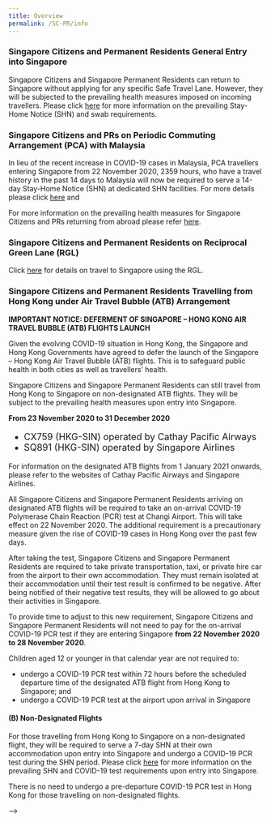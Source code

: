 ```yaml
---
title: Overview
permalink: /SC-PR/info
---
```


### Singapore Citizens and Permanent Residents General Entry into Singapore
Singapore Citizens and Singapore Permanent Residents can return to Singapore without applying for any specific Safe Travel Lane. However, they will be subjected to the prevailing health measures imposed on incoming travellers. Please click [here](/health) for more information on the prevailing Stay-Home Notice (SHN) and swab requirements.

### Singapore Citizens and PRs on Periodic Commuting Arrangement (PCA) with Malaysia

<!--Returning Singapore Citizens (SC) and Singapore Permanent Residents (SPR) who are holders of the Malaysia-issued MyTravelPass can apply for a waiver of Stay-Home Notice (SHN) using SingPass, if he/she:-->

<!--1.	Is a holder of a Malaysia-issued Long-term Social Visit Passes for business or work purposes (Employment Pass or Professional Visit Pass); and
2.	Has spent at least 90 days working in Malaysia.-->

In lieu of the recent increase in COVID-19 cases in Malaysia, PCA travellers entering Singapore from 22 November 2020, 2359 hours, who have a travel history in the past 14 days to Malaysia will now be required to serve a 14-day Stay-Home Notice (SHN) at dedicated SHN facilities. For more details please click [here](/pca/scpr-requirement-and-process) and 

For more information on the prevailing health measures for Singapore Citizens and PRs returning from abroad please refer [here](/health/shn).

<!--For more details and to apply for the SHN waiver under the PCA, click [here](/pca/scpr-requirement-and-process).-->

### Singapore Citizens and Permanent Residents  on Reciprocal Green Lane (RGL)

Click [here](/rgl/returning) for details on travel to Singapore using the RGL.

### Singapore Citizens and Permanent Residents Travelling from Hong Kong under Air Travel Bubble (ATB) Arrangement

<b>IMPORTANT NOTICE: DEFERMENT OF SINGAPORE – HONG KONG AIR TRAVEL BUBBLE (ATB) FLIGHTS LAUNCH</b>

Given the evolving COVID-19 situation in Hong Kong, the Singapore and Hong Kong Governments have agreed to defer the launch of the Singapore – Hong Kong Air Travel Bubble (ATB) flights. This is to safeguard public health in both cities as well as travellers’ health.

Singapore Citizens and Singapore Permanent Residents can still travel from Hong Kong to Singapore on non-designated ATB flights. They will be subject to the prevailing health measures upon entry into Singapore.

<!--
Singapore Citizens and Singapore Permanent Residents travelling from Hong Kong to Singapore may take either:
<ol style="font-size:20px; list-style-type:upper-alpha;"> 
  <li style="font-size:18px; list-style-type:upper-alpha;">a flight designated by the Singapore Government and Hong Kong Government under the ATB; or </li>
   <li style="font-size:18px; list-style-type:upper-alpha;"> a non-designated flight.</li>
</ol>
They must meet the requirements for the type of flight that they are taking.

#### (A) Designated ATB Flights


For those travelling from Hong Kong to Singapore on a flight designated by the Singapore Government and Hong Kong Government under the ATB, they will be allowed to go about their activities upon entry into Singapore, without a need to serve a Stay-Home Notice (SHN).

To be eligible to take a designated ATB flight, they are required to:
<ol style="font-size:18px; list-style-type:disc;"> 
  <li style="font-size:18px; list-style-type:disc;">remain in Hong Kong and/or Singapore in the last 14 consecutive days before departure from Hong Kong; and</li>
   <li style="font-size:18px; list-style-type:disc;">undergo a COVID-19 polymerase chain reaction (PCR) test within 72 hours before the scheduled departure time of the designated ATB flight from Hong Kong to Singapore at one of the <a href="https://www.coronavirus.gov.hk/pdf/List_of_recognised_laboratories_RTPCR.pdf">testing institutions</a> recognised by the Hong Kong Government, and obtain a test result certificate in English stating the following:
     <ol style="font-size:18px; list-style-type:lower-roman;"> 
       <li style="font-size:18px; list-style-type:lower-roman;">Traveller’s name, date of birth, and passport number (as indicated in his/her passport);</li>
       <li style="font-size:18px; list-style-type:lower-roman;">A negative COVID-19 PCR test result;</li>
       <li style="font-size:18px; list-style-type:lower-roman;">Date and time when the COVID-19 PCR test was taken; and</li>
       <li style="font-size:18px; list-style-type:lower-roman;">Name of the testing institution where the test was taken.</li>
     </ol>
  </li>
</ol>
Singapore Citizens and Singapore Permanent Residents are responsible for making their own appointments with the testing institutions in Hong Kong to take their pre-departure COVID-19 PCR test. They must also bear the cost of their test. Please check with the listed testing institutions for the cost of the test.

The designated ATB flights from Hong Kong to Singapore are:

**On 22 November 2020 (inaugural flight)**
  <ol style="font-size:18px; list-style-type:disc;"> 
  <li style="font-size:18px; list-style-type:disc;">CX759 (HKG-SIN) operated by Cathay Pacific Airways</li>
   <!-- <li style="font-size:18px; list-style-type:disc;">SQ891 (HKG-SIN) operated by Singapore Airlines</li>-->
  </ol>
  
**From 23 November 2020 to 31 December 2020**
  <ol style="font-size:18px; list-style-type:disc;"> 
  <li style="font-size:18px; list-style-type:disc;">CX759 (HKG-SIN) operated by Cathay Pacific Airways</li>
    <li style="font-size:18px; list-style-type:disc;">SQ891 (HKG-SIN) operated by Singapore Airlines</li>
  </ol> 
  
For information on the designated ATB flights from 1 January 2021 onwards, please refer to the websites of Cathay Pacific Airways and Singapore Airlines.

All Singapore Citizens and Singapore Permanent Residents arriving on designated ATB flights will be required to take an on-arrival COVID-19 Polymerase Chain Reaction (PCR) test at Changi Airport. This will take effect on 22 November 2020. The additional requirement is a precautionary measure given the rise of COVID-19 cases in Hong Kong over the past few days.

After taking the test, Singapore Citizens and Singapore Permanent Residents are required to take private transportation, taxi, or private hire car from the airport to their own accommodation. They must remain isolated at their accommodation until their test result is confirmed to be negative. After being notified of their negative test results, they will be allowed to go about their activities in Singapore.

To provide time to adjust to this new requirement, Singapore Citizens and Singapore Permanent Residents will not need to pay for the on-arrival COVID-19 PCR test if they are entering Singapore <b>from 22 November 2020 to 28 November 2020</b>.

Children aged 12 or younger in that calendar year are not required to:
- undergo a COVID-19 PCR test within 72 hours before the scheduled departure time of the designated ATB flight from Hong Kong to Singapore; and
- undergo a COVID-19 PCR test at the airport upon arrival in Singapore

  
#### (B) Non-Designated Flights
  
For those travelling from Hong Kong to Singapore on a non-designated flight, they will be required to serve a 7-day SHN at their own accommodation upon entry into Singapore and undergo a COVID-19 PCR test during the SHN period. Please click [here](/health) for more information on the prevailing SHN and COVID-19 test requirements upon entry into Singapore.

There is no need to undergo a pre-departure COVID-19 PCR test in Hong Kong for those travelling on non-designated flights.

-->

